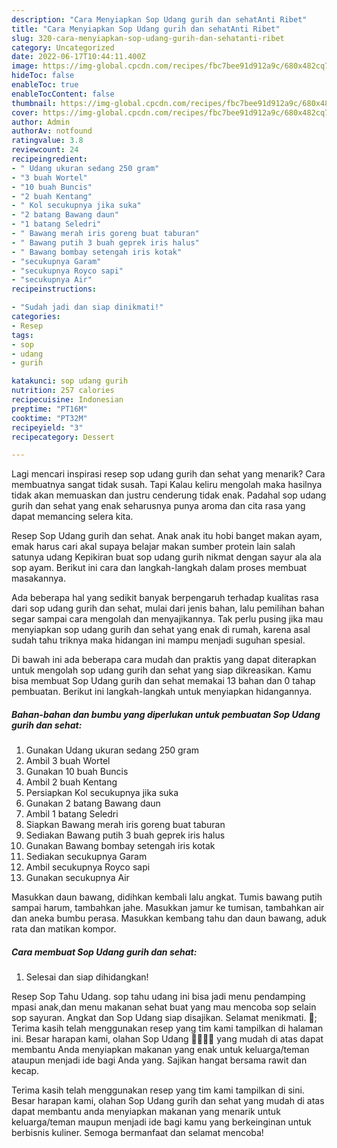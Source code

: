 ```yaml
---
description: "Cara Menyiapkan Sop Udang gurih dan sehatAnti Ribet"
title: "Cara Menyiapkan Sop Udang gurih dan sehatAnti Ribet"
slug: 320-cara-menyiapkan-sop-udang-gurih-dan-sehatanti-ribet
category: Uncategorized
date: 2022-06-17T10:44:11.400Z
image: https://img-global.cpcdn.com/recipes/fbc7bee91d912a9c/680x482cq70/sop-udang-gurih-dan-sehat-foto-resep-utama.jpg
hideToc: false
enableToc: true
enableTocContent: false
thumbnail: https://img-global.cpcdn.com/recipes/fbc7bee91d912a9c/680x482cq70/sop-udang-gurih-dan-sehat-foto-resep-utama.jpg
cover: https://img-global.cpcdn.com/recipes/fbc7bee91d912a9c/680x482cq70/sop-udang-gurih-dan-sehat-foto-resep-utama.jpg
author: Admin
authorAv: notfound
ratingvalue: 3.8
reviewcount: 24
recipeingredient:
- " Udang ukuran sedang 250 gram"
- "3 buah Wortel"
- "10 buah Buncis"
- "2 buah Kentang"
- " Kol secukupnya jika suka"
- "2 batang Bawang daun"
- "1 batang Seledri"
- " Bawang merah iris goreng buat taburan"
- " Bawang putih 3 buah geprek iris halus"
- " Bawang bombay setengah iris kotak"
- "secukupnya Garam"
- "secukupnya Royco sapi"
- "secukupnya Air"
recipeinstructions:

- "Sudah jadi dan siap dinikmati!"
categories:
- Resep
tags:
- sop
- udang
- gurih

katakunci: sop udang gurih 
nutrition: 257 calories
recipecuisine: Indonesian
preptime: "PT16M"
cooktime: "PT32M"
recipeyield: "3"
recipecategory: Dessert

---
```



Lagi mencari inspirasi resep sop udang gurih dan sehat yang menarik? Cara membuatnya sangat tidak susah. Tapi Kalau keliru mengolah maka hasilnya tidak akan memuaskan dan justru cenderung tidak enak. Padahal sop udang gurih dan sehat yang enak seharusnya punya aroma dan cita rasa yang dapat memancing selera kita.


Resep Sop Udang gurih dan sehat. Anak anak itu hobi banget makan ayam, emak harus cari akal supaya belajar makan sumber protein lain salah satunya udang Kepikiran buat sop udang gurih nikmat dengan sayur ala ala sop ayam. Berikut ini cara dan langkah-langkah dalam proses membuat masakannya.

Ada beberapa hal yang sedikit banyak berpengaruh terhadap kualitas rasa dari sop udang gurih dan sehat, mulai dari jenis bahan, lalu pemilihan bahan segar sampai cara mengolah dan menyajikannya. Tak perlu pusing jika mau menyiapkan sop udang gurih dan sehat yang enak di rumah, karena asal sudah tahu triknya maka hidangan ini mampu menjadi suguhan spesial.


Di bawah ini ada beberapa cara mudah dan praktis yang dapat diterapkan untuk mengolah sop udang gurih dan sehat yang siap dikreasikan. Kamu bisa membuat Sop Udang gurih dan sehat memakai 13 bahan dan 0 tahap pembuatan. Berikut ini langkah-langkah untuk menyiapkan hidangannya.

<!--inarticleads1-->

##### Bahan-bahan dan bumbu yang diperlukan untuk pembuatan Sop Udang gurih dan sehat:

1. Gunakan  Udang ukuran sedang 250 gram
1. Ambil 3 buah Wortel
1. Gunakan 10 buah Buncis
1. Ambil 2 buah Kentang
1. Persiapkan  Kol secukupnya jika suka
1. Gunakan 2 batang Bawang daun
1. Ambil 1 batang Seledri
1. Siapkan  Bawang merah iris goreng buat taburan
1. Sediakan  Bawang putih 3 buah geprek iris halus
1. Gunakan  Bawang bombay setengah iris kotak
1. Sediakan secukupnya Garam
1. Ambil secukupnya Royco sapi
1. Gunakan secukupnya Air


Masukkan daun bawang, didihkan kembali lalu angkat. Tumis bawang putih sampai harum, tambahkan jahe. Masukkan jamur ke tumisan, tambahkan air dan aneka bumbu perasa. Masukkan kembang tahu dan daun bawang, aduk rata dan matikan kompor. 

<!--inarticleads2-->

##### Cara membuat Sop Udang gurih dan sehat:


1. Selesai dan siap dihidangkan!

Resep Sop Tahu Udang. sop tahu udang ini bisa jadi menu pendamping mpasi anak,dan menu makanan sehat buat yang mau mencoba sop selain sop sayuran. Angkat dan Sop Udang siap disajikan. Selamat menikmati. 🥰; Terima kasih telah menggunakan resep yang tim kami tampilkan di halaman ini. Besar harapan kami, olahan Sop Udang 🦐🥔🥕🥬 yang mudah di atas dapat membantu Anda menyiapkan makanan yang enak untuk keluarga/teman ataupun menjadi ide bagi Anda yang. Sajikan hangat bersama rawit dan kecap. 

Terima kasih telah menggunakan resep yang tim kami tampilkan di sini. Besar harapan kami, olahan Sop Udang gurih dan sehat yang mudah di atas dapat membantu anda menyiapkan makanan yang menarik untuk keluarga/teman maupun menjadi ide bagi kamu yang berkeinginan untuk berbisnis kuliner. Semoga bermanfaat dan selamat mencoba!
